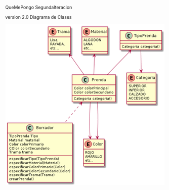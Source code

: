 

QueMePongo SegundaIteracion

version 2.0  Diagrama de Clases



![Aquí la descripción de la imagen por si no carga](https://raw.githubusercontent.com/heinHertz/QueMePongoSegundaIteracion/master/diagrama.png)
